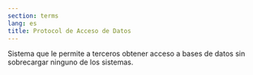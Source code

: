 ```yaml
---
section: terms
lang: es
title: Protocol de Acceso de Datos
---
```


Sistema que le permite a terceros obtener acceso a bases de datos sin sobrecargar ninguno de los sistemas.
